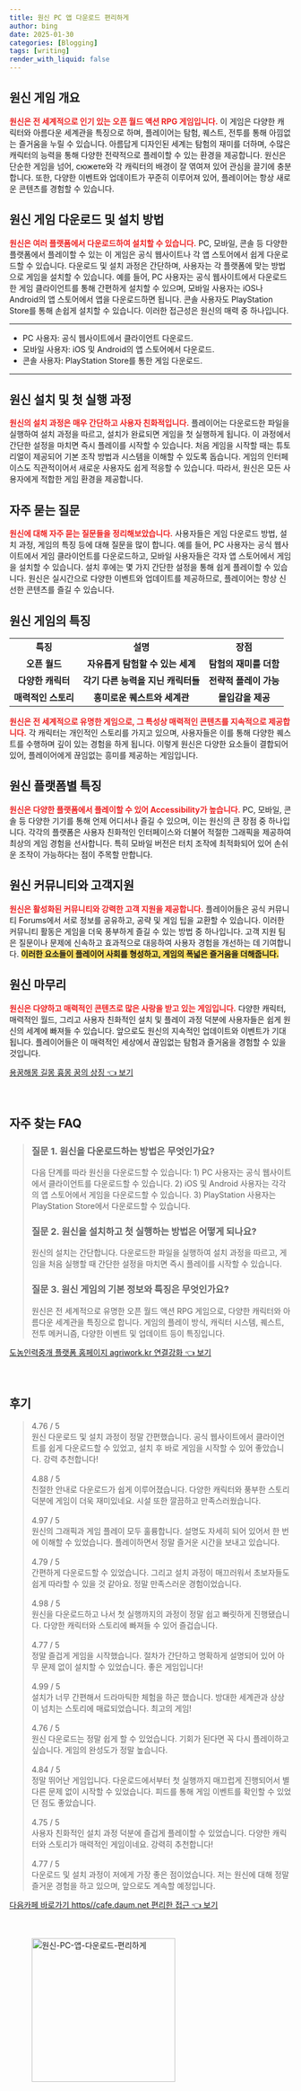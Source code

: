 ```yaml
---
title: 원신 PC 앱 다운로드 편리하게
author: bing
date: 2025-01-30
categories: [Blogging]
tags: [writing]
render_with_liquid: false
---
```



<h2 id='원신_게임_개요'>원신 게임 개요</h2>

<p><b><span style="color: #ee2323;">원신은 전 세계적으로 인기 있는 오픈 월드 액션 RPG 게임입니다.</span></b> 이 게임은 다양한 캐릭터와 아름다운 세계관을 특징으로 하며, 플레이어는 탐험, 퀘스트, 전투를 통해 아낌없는 즐거움을 누릴 수 있습니다. 아름답게 디자인된 세계는 탐험의 재미를 더하며, 수많은 캐릭터의 능력을 통해 다양한 전략적으로 플레이할 수 있는 환경을 제공합니다. 원신은 단순한 게임을 넘어, сюжете와 각 캐릭터의 배경이 잘 엮여져 있어 관심을 끌기에 충분합니다. 또한, 다양한 이벤트와 업데이트가 꾸준히 이루어져 있어, 플레이어는 항상 새로운 콘텐츠를 경험할 수 있습니다.</p>

<h2 id='원신_게임_다운로드_및_설치_방법'>원신 게임 다운로드 및 설치 방법</h2>

<p><b><span style="color: #ee2323;">원신은 여러 플랫폼에서 다운로드하여 설치할 수 있습니다.</span></b> PC, 모바일, 콘솔 등 다양한 플랫폼에서 플레이할 수 있는 이 게임은 공식 웹사이트나 각 앱 스토어에서 쉽게 다운로드할 수 있습니다. 다운로드 및 설치 과정은 간단하며, 사용자는 각 플랫폼에 맞는 방법으로 게임을 설치할 수 있습니다. 예를 들어, PC 사용자는 공식 웹사이트에서 다운로드한 게임 클라이언트를 통해 간편하게 설치할 수 있으며, 모바일 사용자는 iOS나 Android의 앱 스토어에서 앱을 다운로드하면 됩니다. 콘솔 사용자도 PlayStation Store를 통해 손쉽게 설치할 수 있습니다. 이러한 접근성은 원신의 매력 중 하나입니다. </p>

<hr />

<ul>
    <li>PC 사용자: 공식 웹사이트에서 클라이언트 다운로드.</li>
    <li>모바일 사용자: iOS 및 Android의 앱 스토어에서 다운로드.</li>
    <li>콘솔 사용자: PlayStation Store를 통한 게임 다운로드.</li>
</ul>

<hr />

<h2 id='원신_설치_및_첫_실행'>원신 설치 및 첫 실행 과정</h2>

<p><b><span style="color: #ee2323;">원신의 설치 과정은 매우 간단하고 사용자 친화적입니다.</span></b> 플레이어는 다운로드한 파일을 실행하여 설치 과정을 따르고, 설치가 완료되면 게임을 첫 실행하게 됩니다. 이 과정에서 간단한 설정을 마치면 즉시 플레이를 시작할 수 있습니다. 처음 게임을 시작할 때는 튜토리얼이 제공되어 기본 조작 방법과 시스템을 이해할 수 있도록 돕습니다. 게임의 인터페이스도 직관적이어서 새로운 사용자도 쉽게 적응할 수 있습니다. 따라서, 원신은 모든 사용자에게 적합한 게임 환경을 제공합니다.</p>

<h2 id='자주_묻는_질문'>자주 묻는 질문</h2>

<p><b><span style="color: #ee2323;">원신에 대해 자주 묻는 질문들을 정리해보았습니다.</span></b> 사용자들은 게임 다운로드 방법, 설치 과정, 게임의 특징 등에 대해 질문을 많이 합니다. 예를 들어, PC 사용자는 공식 웹사이트에서 게임 클라이언트를 다운로드하고, 모바일 사용자들은 각자 앱 스토어에서 게임을 설치할 수 있습니다. 설치 후에는 몇 가지 간단한 설정을 통해 쉽게 플레이할 수 있습니다. 원신은 실시간으로 다양한 이벤트와 업데이트를 제공하므로, 플레이어는 항상 신선한 콘텐츠를 즐길 수 있습니다.</p>

<h2 id='원신_게임의_특징'>원신 게임의 특징</h2>

<table>
    <tr>
        <td style="text-align: center; height: 17px;"><b>특징</b></td>
        <td style="text-align: center; height: 17px;"><b>설명</b></td>
        <td style="text-align: center; height: 17px;"><b>장점</b></td>
    </tr>
    <tr>
        <td style="text-align: center; height: 17px;"><b>오픈 월드</b></td>
        <td style="text-align: center; height: 17px;"><b>자유롭게 탐험할 수 있는 세계</b></td>
        <td style="text-align: center; height: 17px;"><b>탐험의 재미를 더함</b></td>
    </tr>
    <tr>
        <td style="text-align: center; height: 17px;"><b>다양한 캐릭터</b></td>
        <td style="text-align: center; height: 17px;"><b>각기 다른 능력을 지닌 캐릭터들</b></td>
        <td style="text-align: center; height: 17px;"><b>전략적 플레이 가능</b></td>
    </tr>
    <tr>
        <td style="text-align: center; height: 17px;"><b>매력적인 스토리</b></td>
        <td style="text-align: center; height: 17px;"><b>흥미로운 퀘스트와 세계관</b></td>
        <td style="text-align: center; height: 17px;"><b>몰입감을 제공</b></td>
    </tr>
</table>

<p><b><span style="color: #ee2323;">원신은 전 세계적으로 유명한 게임으로, 그 특성상 매력적인 콘텐츠를 지속적으로 제공합니다.</span></b> 각 캐릭터는 개인적인 스토리를 가지고 있으며, 사용자들은 이를 통해 다양한 퀘스트를 수행하며 깊이 있는 경험을 하게 됩니다. 이렇게 원신은 다양한 요소들이 결합되어 있어, 플레이어에게 끊임없는 흥미를 제공하는 게임입니다.</p>

<h2 id='원신_플랫폼별_특징'>원신 플랫폼별 특징</h2>

<p><b><span style="color: #ee2323;">원신은 다양한 플랫폼에서 플레이할 수 있어 Accessibility가 높습니다.</span></b> PC, 모바일, 콘솔 등 다양한 기기를 통해 언제 어디서나 즐길 수 있으며, 이는 원신의 큰 장점 중 하나입니다. 각각의 플랫폼은 사용자 친화적인 인터페이스와 더불어 적절한 그래픽을 제공하여 최상의 게임 경험을 선사합니다. 특히 모바일 버전은 터치 조작에 최적화되어 있어 손쉬운 조작이 가능하다는 점이 주목할 만합니다.</p>

<h2 id='원신_커뮤니티와_고객지원'>원신 커뮤니티와 고객지원</h2>

<p><b><span style="color: #ee2323;">원신은 활성화된 커뮤니티와 강력한 고객 지원을 제공합니다.</span></b> 플레이어들은 공식 커뮤니티 Forums에서 서로 정보를 공유하고, 공략 및 게임 팁을 교환할 수 있습니다. 이러한 커뮤니티 활동은 게임을 더욱 풍부하게 즐길 수 있는 방법 중 하나입니다. 고객 지원 팀은 질문이나 문제에 신속하고 효과적으로 대응하여 사용자 경험을 개선하는 데 기여합니다. <b><span style="background-color: #ffe066;">이러한 요소들이 플레이어 사회를 형성하고, 게임의 폭넓은 즐거움을 더해줍니다.</span></b></p>

<h2 id='원신_마무리'>원신 마무리</h2>

<p><b><span style="color: #ee2323;">원신은 다양하고 매력적인 콘텐츠로 많은 사랑을 받고 있는 게임입니다.</span></b> 다양한 캐릭터, 매력적인 월드, 그리고 사용자 친화적인 설치 및 플레이 과정 덕분에 사용자들은 쉽게 원신의 세계에 빠져들 수 있습니다. 앞으로도 원신의 지속적인 업데이트와 이벤트가 기대됩니다. 플레이어들은 이 매력적인 세상에서 끊임없는 탐험과 즐거움을 경험할 수 있을 것입니다.</p>


<p><a class="click-button" title="용꿈해몽 길몽 흉몽 꿈의 상징" href="https://aptwhite.github.io/posts/%EC%9A%A9%EA%BF%88%ED%95%B4%EB%AA%BD-%EA%B8%B8%EB%AA%BD-%ED%9D%89%EB%AA%BD-%EA%BF%88%EC%9D%98-%EC%83%81%EC%A7%95/" rel="dofollow">용꿈해몽 길몽 흉몽 꿈의 상징 👈 보기</a></p><br>
<h2 id='자주_찾는_FAQ'>자주 찾는 FAQ</h2>
<div itemscope="" itemtype="https://schema.org/FAQPage"> 
<blockquote> 
<div itemscope="" itemprop="mainEntity" itemtype="https://schema.org/Question"> 
<h3 itemprop="name">질문 1. 원신을 다운로드하는 방법은 무엇인가요?</h3> 
<div itemscope="" itemprop="acceptedAnswer" itemtype="https://schema.org/Answer"> 
<span itemprop="text"> 
<p>다음 단계를 따라 원신을 다운로드할 수 있습니다: 1) PC 사용자는 공식 웹사이트에서 클라이언트를 다운로드할 수 있습니다. 2) iOS 및 Android 사용자는 각각의 앱 스토어에서 게임을 다운로드할 수 있습니다. 3) PlayStation 사용자는 PlayStation Store에서 다운로드할 수 있습니다.</p> 
</span> 
</div> 
</div> 
<div itemscope="" itemprop="mainEntity" itemtype="https://schema.org/Question"> 
<h3 itemprop="name">질문 2. 원신을 설치하고 첫 실행하는 방법은 어떻게 되나요?</h3> 
<div itemscope="" itemprop="acceptedAnswer" itemtype="https://schema.org/Answer"> 
<span itemprop="text"> 
<p>원신의 설치는 간단합니다. 다운로드한 파일을 실행하여 설치 과정을 따르고, 게임을 처음 실행할 때 간단한 설정을 마치면 즉시 플레이를 시작할 수 있습니다.</p> 
</span> 
</div> 
</div> 
<div itemscope="" itemprop="mainEntity" itemtype="https://schema.org/Question"> 
<h3 itemprop="name">질문 3. 원신 게임의 기본 정보와 특징은 무엇인가요?</h3> 
<div itemscope="" itemprop="acceptedAnswer" itemtype="https://schema.org/Answer"> 
<span itemprop="text"> 
<p>원신은 전 세계적으로 유명한 오픈 월드 액션 RPG 게임으로, 다양한 캐릭터와 아름다운 세계관을 특징으로 합니다. 게임의 플레이 방식, 캐릭터 시스템, 퀘스트, 전투 메커니즘, 다양한 이벤트 및 업데이트 등이 특징입니다.</p> 
</span> 
</div> 
</div> 
</blockquote> 
</div>
<p><a class="click-button" title="도농인력중개 플랫폼 홈페이지 agriwork.kr 연결강화" href="https://aptwhite.github.io/posts/%EB%8F%84%EB%86%8D%EC%9D%B8%EB%A0%A5%EC%A4%91%EA%B0%9C-%ED%94%8C%EB%9E%AB%ED%8F%BC-%ED%99%88%ED%8E%98%EC%9D%B4%EC%A7%80-agriwork.kr-%EC%97%B0%EA%B2%B0%EA%B0%95%ED%99%94/" rel="dofollow">도농인력중개 플랫폼 홈페이지 agriwork.kr 연결강화 👈 보기</a></p><br>
<h2 id='후기'>후기</h2>
<div itemscope itemtype="https://schema.org/Product">
  <blockquote>
  <div itemprop="review" itemscope itemtype="https://schema.org/Review">
      <div itemprop="reviewRating" itemscope itemtype="https://schema.org/Rating"> <span itemprop="ratingValue">4.76</span> / <span itemprop="bestRating">5</span> </div>
      <span itemprop="reviewBody">원신 다운로드 및 설치 과정이 정말 간편했습니다. 공식 웹사이트에서 클라이언트를 쉽게 다운로드할 수 있었고, 설치 후 바로 게임을 시작할 수 있어 좋았습니다. 강력 추천합니다!</span>
  </div>
  <br>
  <div itemprop="review" itemscope itemtype="https://schema.org/Review">
      <div itemprop="reviewRating" itemscope itemtype="https://schema.org/Rating"> <span itemprop="ratingValue">4.88</span> / <span itemprop="bestRating">5</span> </div>
      <span itemprop="reviewBody">친절한 안내로 다운로드가 쉽게 이루어졌습니다. 다양한 캐릭터와 풍부한 스토리 덕분에 게임이 더욱 재미있네요. 시설 또한 깔끔하고 만족스러웠습니다.</span>
  </div>
  <br>
  <div itemprop="review" itemscope itemtype="https://schema.org/Review">
      <div itemprop="reviewRating" itemscope itemtype="https://schema.org/Rating"> <span itemprop="ratingValue">4.97</span> / <span itemprop="bestRating">5</span> </div>
      <span itemprop="reviewBody">원신의 그래픽과 게임 플레이 모두 훌륭합니다. 설명도 자세히 되어 있어서 한 번에 이해할 수 있었습니다. 플레이하면서 정말 즐거운 시간을 보내고 있습니다.</span>
  </div>
  <br>
  <div itemprop="review" itemscope itemtype="https://schema.org/Review">
      <div itemprop="reviewRating" itemscope itemtype="https://schema.org/Rating"> <span itemprop="ratingValue">4.79</span> / <span itemprop="bestRating">5</span> </div>
      <span itemprop="reviewBody">간편하게 다운로드할 수 있었습니다. 그리고 설치 과정이 매끄러워서 초보자들도 쉽게 따라할 수 있을 것 같아요. 정말 만족스러운 경험이었습니다.</span>
  </div>
  <br>
  <div itemprop="review" itemscope itemtype="https://schema.org/Review">
      <div itemprop="reviewRating" itemscope itemtype="https://schema.org/Rating"> <span itemprop="ratingValue">4.98</span> / <span itemprop="bestRating">5</span> </div>
      <span itemprop="reviewBody">원신을 다운로드하고 나서 첫 실행까지의 과정이 정말 쉽고 빠릿하게 진행됐습니다. 다양한 캐릭터와 스토리에 빠져들 수 있어 즐겁습니다.</span>
  </div>
  <br>
  <div itemprop="review" itemscope itemtype="https://schema.org/Review">
      <div itemprop="reviewRating" itemscope itemtype="https://schema.org/Rating"> <span itemprop="ratingValue">4.77</span> / <span itemprop="bestRating">5</span> </div>
      <span itemprop="reviewBody">정말 즐겁게 게임을 시작했습니다. 절차가 간단하고 명확하게 설명되어 있어 아무 문제 없이 설치할 수 있었습니다. 좋은 게임입니다!</span>
  </div>
  <br>
  <div itemprop="review" itemscope itemtype="https://schema.org/Review">
      <div itemprop="reviewRating" itemscope itemtype="https://schema.org/Rating"> <span itemprop="ratingValue">4.99</span> / <span itemprop="bestRating">5</span> </div>
      <span itemprop="reviewBody">설치가 너무 간편해서 드라마틱한 체험을 하곤 했습니다. 방대한 세계관과 상상이 넘치는 스토리에 매료되었습니다. 최고의 게임!</span>
  </div>
  <br>
  <div itemprop="review" itemscope itemtype="https://schema.org/Review">
      <div itemprop="reviewRating" itemscope itemtype="https://schema.org/Rating"> <span itemprop="ratingValue">4.76</span> / <span itemprop="bestRating">5</span> </div>
      <span itemprop="reviewBody">원신 다운로드는 정말 쉽게 할 수 있었습니다. 기회가 된다면 꼭 다시 플레이하고 싶습니다. 게임의 완성도가 정말 높습니다.</span>
  </div>
  <br>
  <div itemprop="review" itemscope itemtype="https://schema.org/Review">
      <div itemprop="reviewRating" itemscope itemtype="https://schema.org/Rating"> <span itemprop="ratingValue">4.84</span> / <span itemprop="bestRating">5</span> </div>
      <span itemprop="reviewBody">정말 뛰어난 게임입니다. 다운로드에서부터 첫 실행까지 매끄럽게 진행되어서 별다른 문제 없이 시작할 수 있었습니다. 피드를 통해 게임 이벤트를 확인할 수 있었던 점도 좋았습니다.</span>
  </div>
  <br>
  <div itemprop="review" itemscope itemtype="https://schema.org/Review">
      <div itemprop="reviewRating" itemscope itemtype="https://schema.org/Rating"> <span itemprop="ratingValue">4.75</span> / <span itemprop="bestRating">5</span> </div>
      <span itemprop="reviewBody">사용자 친화적인 설치 과정 덕분에 즐겁게 플레이할 수 있었습니다. 다양한 캐릭터와 스토리가 매력적인 게임이네요. 강력히 추천합니다!</span>
  </div>
  <br>
  <div itemprop="review" itemscope itemtype="https://schema.org/Review">
      <div itemprop="reviewRating" itemscope itemtype="https://schema.org/Rating"> <span itemprop="ratingValue">4.77</span> / <span itemprop="bestRating">5</span> </div>
      <span itemprop="reviewBody">다운로드 및 설치 과정이 저에게 가장 좋은 점이었습니다. 저는 원신에 대해 정말 즐거운 경험을 하고 있으며, 앞으로도 계속할 예정입니다.</span>
  </div>
  </blockquote>
</div>
<p><a class="click-button" title="다음카페 바로가기 https//cafe.daum.net 편리한 접근" href="https://aptwhite.github.io/posts/%EB%8B%A4%EC%9D%8C%EC%B9%B4%ED%8E%98-%EB%B0%94%EB%A1%9C%EA%B0%80%EA%B8%B0-httpscafe.daum.net-%ED%8E%B8%EB%A6%AC%ED%95%9C-%EC%A0%91%EA%B7%BC/" rel="dofollow">다음카페 바로가기 https//cafe.daum.net 편리한 접근 👈 보기</a></p><br>
<figure class="image"><img src="https://aptwhite.github.io/assets/img/thumbnail/원신-PC-앱-다운로드-편리하게.webp" alt="원신-PC-앱-다운로드-편리하게" width="256" height="256"></figure>